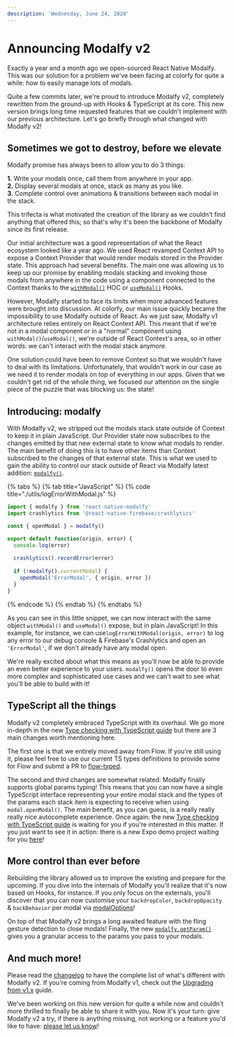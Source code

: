 ```yaml
---
description: 'Wednesday, June 24, 2020'
---
```


# Announcing Modalfy v2

Exactly a year and a month ago we open-sourced React Native Modalfy. This was our solution for a problem we've been facing at colorfy for quite a while: how to easily manage lots of modals.

Quite a few commits later, we're proud to introduce Modalfy v2, completely rewritten from the ground-up with Hooks & TypeScript at its core. This new version brings long time requested features that we couldn't implement with our previous architecture. Let's go briefly through what changed with Modalfy v2!

## Sometimes we got to destroy, before we elevate

Modalfy promise has always been to allow you to do 3 things:

**1.** Write your modals once, call them from anywhere in your app.  
**2.** Display several modals at once, stack as many as you like.  
**3.** Complete control over animations & transitions between each modal in the stack.

This trifecta is what motivated the creation of the library as we couldn't find anything that offered this; so that's why it's been the backbone of Modalfy since its first release.

Our initial architecture was a good representation of what the React ecosystem looked like a year ago. We used React revamped Context API to expose a Context Provider that would render modals stored in the Provider state. This approach had several benefits. The main one was allowing us to keep up our promise by enabling modals stacking and invoking those modals from anywhere in the code using a component connected to the Context thanks to the [`withModal()`](../api/withmodal.md) HOC or [`useModal()`](../api/usemodal.md) Hooks.

However, Modalfy started to face its limits when more advanced features were brought into discussion. At colorfy, our main issue quickly became the impossibility to use Modalfy outside of React. As we just saw, Modalfy v1 architecture relies entirely on React Context API. This meant that if we're not in a modal component or in a "normal" component using `withModal()`/`useModal()`, we're outside of React Context's area, so in other words: we can't interact with the modal stack anymore.

One solution could have been to remove Context so that we wouldn't have to deal with its limitations. Unfortunately,  that wouldn't work in our case as we need it to render modals on top of everything in our apps. Given that we couldn't get rid of the whole thing, we focused our attention on the single piece of the puzzle that was blocking us: the state!

## Introducing: modalfy

With Modalfy v2, we stripped out the modals stack state outside of Context to keep it in plain JavaScript. Our Provider state now subscribes to the changes emitted by that new external state to know what modals to render. The main benefit of doing this is to have other items than Context subscribed to the changes of that external state. This is what we used to gain the ability to control our stack outside of React via Modalfy latest addition:  [`modalfy()`](../guides/outside-react.md).

{% tabs %}
{% tab title="JavaScript" %}
{% code title="./utils/logErrorWithModal.js" %}
```javascript
import { modalfy } from 'react-native-modalfy'
import crashlytics from '@react-native-firebase/crashlytics'

const { openModal } = modalfy()

export default function(origin, error) {
  console.log(error)
  
  crashlytics().recordError(error)
  
  if (!modalfy().currentModal) {
    openModal('ErrorModal', { origin, error })
  }
}
```
{% endcode %}
{% endtab %}
{% endtabs %}

As you can see in this little snippet, we can now interact with the same object `withModal()` and `useModal()` expose, but in plain JavaScript! In this example, for instance, we can use`logErrorWithModal(origin, error)`  to log any error to our debug console & Firebase's Crashlytics and open an `'ErrorModal'`, if we don't already have any modal open.

We're really excited about what this means as you'll now be able to provide an even better experience to your users. `modalfy()` opens the door to even more complex and sophisticated use cases and we can't wait to see what you'll be able to build with it!

## TypeScript all the things

Modalfy v2 completely embraced TypeScript with its overhaul. We go more in-depth in the new [Type checking with TypeScript guide](../guides/typing.md) but there are 3 main changes worth mentioning here.

The first one is that we entirely moved away from Flow. If you're still using it, please feel free to use our current TS types definitions to provide some for Flow and submit a PR to [flow-typed](https://github.com/flow-typed/flow-typed).

The second and third changes are somewhat related: Modalfy finally supports global params typing! This means that you can now have a single TypeScript interface representing your entire modal stack and the types of the params each stack item is expecting to receive when using `modal.openModal()`. The main benefit, as you can guess, is a really really really nice autocomplete experience. Once again: the new [Type checking with TypeScript guide](../guides/typing.md) is waiting for you if you're interested in this matter. If you just want to see it in action: there is a new Expo demo project waiting for you [here](https://snack.expo.io/@charles.m/react-native-modalfy)!

## More control than ever before

Rebuilding the library allowed us to improve the existing and prepare for the upcoming. If you dive into the internals of Modalfy you'll realize that it's now based on Hooks, for instance. If you only focus on the externals, you'll discover that you can now customise your `backdropColor`, `backdropOpacity` & `backBehavior` per modal via [modalOptions](../guides/stack.md#configuring)!

On top of that Modalfy v2 brings a long awaited feature with the fling gesture detection to close modals! Finally, the new [`modalfy.getParam()`](../guides/params.md) gives you a granular access to the params you pass to your modals.

## And much more!

Please read the [changelog](https://github.com/colorfy-software/react-native-modalfy/releases/tag/v2.0.0) to have the complete list of what's different with Modalfy v2. If you're coming from Modalfy v1, check out the [Upgrading from v1.x](../guides/upgrading.md) guide.

We've been working on this new version for quite a while now and couldn't more thrilled to finally be able to share it with you. Now it's your turn: give Modalfy v2 a try, if there is anything missing, not working or a feature you'd like to have: [please let us know](https://github.com/colorfy-software/react-native-modalfy/issues/new)!

